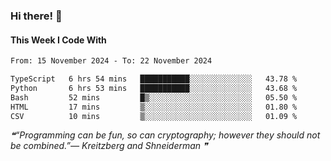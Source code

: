 ### Hi there! 👋

#### This Week I Code With
<!--START_SECTION:waka-->

```txt
From: 15 November 2024 - To: 22 November 2024

TypeScript   6 hrs 54 mins   ███████████░░░░░░░░░░░░░░   43.78 %
Python       6 hrs 53 mins   ███████████░░░░░░░░░░░░░░   43.68 %
Bash         52 mins         █▒░░░░░░░░░░░░░░░░░░░░░░░   05.50 %
HTML         17 mins         ▒░░░░░░░░░░░░░░░░░░░░░░░░   01.80 %
CSV          10 mins         ▒░░░░░░░░░░░░░░░░░░░░░░░░   01.09 %
```

<!--END_SECTION:waka-->

<!--STARTS_HERE_QUOTE_README-->
<i>❝“Programming can be fun, so can cryptography; however they should not be combined.”— Kreitzberg and Shneiderman  ❞</i>
<!--ENDS_HERE_QUOTE_README-->
